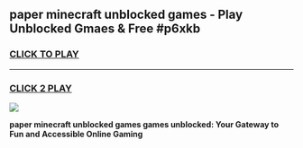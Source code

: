 
## paper minecraft unblocked games - Play Unblocked Gmaes & Free #p6xkb
<h3>
<a href="https://premium.freeplayer.one?title=paper_minecraft_unblocked_games&ref=01M">CLICK TO PLAY</a></h3>
<hr>

<h3>
<a href="https://premium.freeplayer.one?title=paper_minecraft_unblocked_games&ref=01M">CLICK 2 PLAY</a>
  
</h3>

<a href="https://premium.freeplayer.one?title=paper_minecraft_unblocked_games&ref=01M"><img src="https://clearcache.store/games.png"></a>


**paper minecraft unblocked games games unblocked: Your Gateway to Fun and Accessible Online Gaming**
